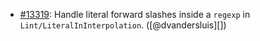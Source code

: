 * [#13319](https://github.com/rubocop/rubocop/issues/13319): Handle literal forward slashes inside a `regexp` in `Lint/LiteralInInterpolation`. ([@dvandersluis][])

